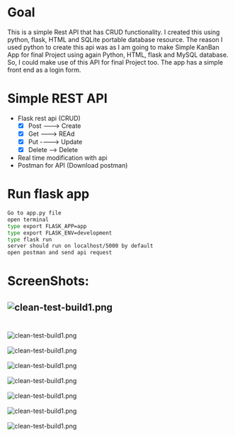 # Goal
This is a simple Rest API that has CRUD functionality. I created this using python, flask, HTML and SQLite portable database resource. The reason I  used python to create this api was as I am going to make Simple KanBan App for final Project using again Python, HTML, flask and MySQL database. So, I could make use of this API for final Project too. The app  has a simple front end as a login form. 
 

# Simple REST API
- Flask rest api (CRUD)
    - [x] Post ---> Create
    - [x] Get  ---> REAd
    - [x] Put ----> Update
    - [x] Delete --> Delete
- Real time modification with api
- Postman for API (Download postman)

# Run flask app
```bash
Go to app.py file
open terminal
type export FLASK_APP=app
type export FLASK_ENV=development
type flask run
server should run on localhost/5000 by default
open postman and send api request
```

# ScreenShots: 
![clean-test-build1.png](flask-rest/screenshots/form.png)<br/> <br/> 
---
![clean-test-build1.png](flask-rest/screenshots/1.png)<br/> <br/> 
![clean-test-build1.png](flask-rest/screenshots/2.5.png)<br/> <br/> 
![clean-test-build1.png](flask-rest/screenshots/1.5.png)<br/> <br/> 
![clean-test-build1.png](flask-rest/screenshots/2.png)<br/> <br/> 
![clean-test-build1.png](flask-rest/screenshots/3.png)<br/> <br/> 
![clean-test-build1.png](flask-rest/screenshots/beforedelete.png)<br/> <br/>
![clean-test-build1.png](flask-rest/screenshots/afterdelete.png)